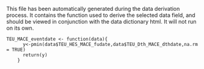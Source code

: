 This file has been automatically generated during the data derivation process.
It contains the function used to derive the selected data field, and should be viewed in conjunction with the data dictionary html.
It will not run on its own.


```
TEU_MACE_eventdate <- function(data){
      y<-pmin(data$TEU_HES_MACE_fudate,data$TEU_Dth_MACE_dthdate,na.rm = TRUE)
      return(y)
    }
```


